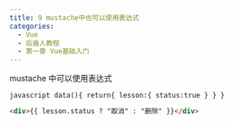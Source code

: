 ```yaml
---
title: 9 mustache中也可以使用表达式
categories:
  - Vue
  - 后盾人教程
  - 第一章 Vue基础入门
---
```


mustache 中可以使用表达式

```
javascript data(){ return{ lesson:{ status:true } } }
```

```html
<div>{{ lesson.status ? "取消" : "删除" }}</div>
```
